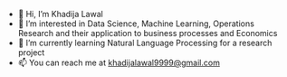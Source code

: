 - 👋 Hi, I’m Khadija Lawal
- 👀 I’m interested in Data Science, Machine Learning, Operations Research and their application to business processes and Economics
- 🌱 I’m currently learning Natural Language Processing for a research project
- 📫 You can reach me at khadijalawal9999@gmail.com

<!---
khadijaslawal/khadijaslawal is a ✨ special ✨ repository because its `README.md` (this file) appears on your GitHub profile.
You can click the Preview link to take a look at your changes.
--->
